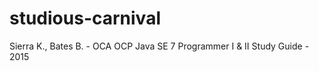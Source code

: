 # studious-carnival
Sierra K., Bates B. - OCA OCP Java SE 7 Programmer I &amp; II Study Guide - 2015
